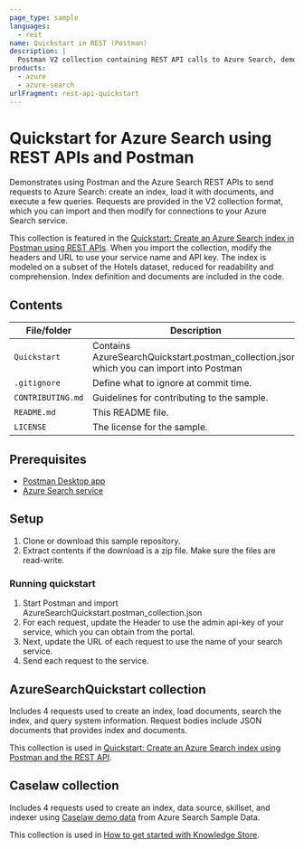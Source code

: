 ```yaml
---
page_type: sample
languages:
  - rest
name: Quickstart in REST (Postman)
description: |
  Postman V2 collection containing REST API calls to Azure Search, demonstrating index definition, data ingestion, and query execution.
products:
  - azure
  - azure-search
urlFragment: rest-api-quickstart
---
```


# Quickstart for Azure Search using REST APIs and Postman

Demonstrates using Postman and the Azure Search REST APIs to send requests to Azure Search: create an index, load it with documents, and execute a few queries. Requests are provided in the V2 collection format, which you can import and then modify for connections to your Azure Search service.

This collection is featured in the [Quickstart: Create an Azure Search index in Postman using REST APIs](https://docs.microsoft.com/azure/search/search-get-started-postman). When you import the collection, modify the headers and URL to use your service name and API key. The index is modeled on a subset of the Hotels dataset, reduced for readability and comprehension. Index definition and documents are included in the code.

## Contents

| File/folder | Description |
|-------------|-------------|
| `Quickstart`       | Contains AzureSearchQuickstart.postman_collection.json, which you can import into Postman |
| `.gitignore` | Define what to ignore at commit time. |
| `CONTRIBUTING.md` | Guidelines for contributing to the sample. |
| `README.md` | This README file. |
| `LICENSE`   | The license for the sample. |

## Prerequisites

- [Postman Desktop app](https://www.getpostman.com/)
- [Azure Search service](https://docs.microsoft.com/azure/search/search-create-service-portal)

## Setup

1. Clone or download this sample repository.
1. Extract contents if the download is a zip file. Make sure the files are read-write.

### Running quickstart
1. Start Postman and import AzureSearchQuickstart.postman_collection.json
1. For each request, update the Header to use the admin api-key of your service, which you can obtain from the portal.
1. Next, update the URL of each request to use the name of your search service.
1. Send each request to the service.







## AzureSearchQuickstart collection

Includes 4 requests used to create an index, load documents, search the index, and query system information. Request bodies include JSON documents that provides index and documents.  

This collection is used in [Quickstart: Create an Azure Search index using Postman and the REST API](https://docs.microsoft.com/azure/search/search-get-started-postman).


## Caselaw collection

Includes 4 requests used to create an index, data source, skillset, and indexer using [Caselaw demo data](https://github.com/Azure-Samples/azure-search-sample-data/tree/master/caselaw) from Azure Search Sample Data.

This collection is used in [How to get started with Knowledge Store](https://docs.microsoft.com/azure/search/knowledge-store-howto).
